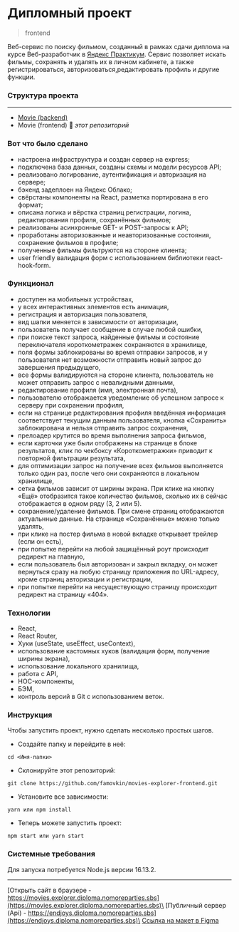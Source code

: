 # **Дипломный проект**

> frontend

Веб-сервис по поиску фильмом, созданный в рамках сдачи диплома на курсе Веб-разработчик в [Яндекс Практикум](https://practicum.yandex.ru "сервис онлайн-образования"). Сервис позволяет искать фильмы, сохранять и удалять их в личном кабинете, а также регистрироваться, авторизоваться,редактировать профиль и другие функции.

### **Структура проекта**

---

- [Movie (backend)](https://github.com/endjoyer/movies-explorer-api)
- Movie (frontend) 🔆 _этот репозиторий_

### **Вот что было сделано**
- настроена инфраструктура и создан сервер на express;
- подключена база данных, созданы схемы и модели ресурсов API;
- реализовано логирование, аутентификация и авторизация на сервере;
- бэкенд задеплоен на Яндекс Облако;
- свёрстаны компоненты на React, разметка портирована в его формат;
- описана логика и вёрстка страниц регистрации, логина, редактирования профиля, сохранённых фильмов;
- реализованы асинхронные GET- и POST-запросы к API;
- проработаны авторизованные и неавторизованные состояния, сохранение фильмов в профиле;
- полученные фильмы фильтруются на стороне клиента;
- user friendly валидация форм с использованием библиотеки react-hook-form.

### Функционал

- доступен на мобильных устройствах,
- у всех интерактивных элементов есть анимация,
- регистрация и авторизация пользователя,
- вид шапки меняется в зависимости от авторизации,
- пользователь получает сообщение в случае любой ошибки,
- при поиске текст запроса, найденные фильмы и состояние переключателя короткометражек сохраняются в хранилище,
- поля формы заблокированы во время отправки запросов, и у пользователя нет возможности отправить новый запрос до завершения предыдущего,
- все формы валидируются на стороне клиента, пользователь не может отправить запрос с невалидными данными,
- редактирование профиля (имя, электронная почта),
- пользователю отображается уведомление об успешном запросе к серверу при сохранении профиля,
- если на странице редактирования профиля введённая информация соответствует текущим данным пользователя, кнопка «Сохранить» заблокирована и нельзя отправить запрос сохранения,
- прелоадер крутится во время выполнения запроса фильмов,
- если карточки уже были отображены на странице в блоке результатов, клик по чекбоксу «Короткометражки» приводит к повторной фильтрации результата,
- для оптимизации запрос на получение всех фильмов выполняется только один раз, после чего они сохраняются в локальном хранилище,
- сетка фильмов зависит от ширины экрана. При клике на кнопку «Ещё» отобразится такое количество фильмов, сколько их в сейчас отображается в одном ряду (3, 2 или 5).
- сохранение/удаление фильмов. При смене страниц отображаются актуальнные данные. На странице «Сохранённые» можно только удалять,
- при клике на постер фильма в новой вкладке открывает трейлер (если он есть),
- при попытке перейти на любой защищённый роут происходит редирект на главную,
- если пользователь был авторизован и закрыл вкладку, он может вернуться сразу на любую страницу приложения по URL-адресу, кроме страниц авторизации и регистрации,
- при попытке перейти на несуществующую страницу происходит редирект на страницу «404».

### Технологии

- React,
- React Router,
- Хуки (useState, useEffect, useContext),
- использование кастомных хуков (валидация форм, получение ширины экрана),
- использование локального хранилища,
- работа с API,
- HOC-компоненты,
- БЭМ,
- контроль версий в Git с использованием веток.

### Инструкция

Чтобы запустить проект, нужно сделать несколько простых шагов.

- Создайте папку и перейдите в неё:

```
cd <Имя-папки>
```

- Склонируйте этот репозиторий:

```
git clone https://github.com/famovkin/movies-explorer-frontend.git
```

- Установите все зависимости:

```
yarn или npm install
```

- Теперь можете запустить проект:

```
npm start или yarn start
```

### Системные требования

Для запуска потребуется Node.js версии 16.13.2.

---

[Открыть сайт в браузере - https://movies.explorer.diploma.nomoreparties.sbs](https://movies.explorer.diploma.nomoreparties.sbs)\
[Публичный сервер (Api) - https://endjoys.diploma.nomoreparties.sbs](https://endjoys.diploma.nomoreparties.sbs)\
[Ссылка на макет в Figma](<https://www.figma.com/file/LZVRshGiIEmY9Ke8yhluvp/Diploma-(Copy)?node-id=38358%3A4734&mode=dev>)
